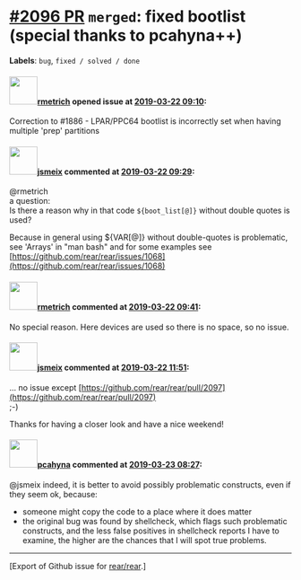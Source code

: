 [\#2096 PR](https://github.com/rear/rear/pull/2096) `merged`: fixed bootlist (special thanks to pcahyna++)
==========================================================================================================

**Labels**: `bug`, `fixed / solved / done`

#### <img src="https://avatars.githubusercontent.com/u/1163635?u=36b5e32e1dd55f1ce77cad431a5683fce40a7934&v=4" width="50">[rmetrich](https://github.com/rmetrich) opened issue at [2019-03-22 09:10](https://github.com/rear/rear/pull/2096):

Correction to \#1886 - LPAR/PPC64 bootlist is incorrectly set when
having multiple 'prep' partitions

#### <img src="https://avatars.githubusercontent.com/u/1788608?u=925fc54e2ce01551392622446ece427f51e2f0ce&v=4" width="50">[jsmeix](https://github.com/jsmeix) commented at [2019-03-22 09:29](https://github.com/rear/rear/pull/2096#issuecomment-475550883):

@rmetrich  
a question:  
Is there a reason why in that code `${boot_list[@]}` without double
quotes is used?

Because in general using ${VAR\[@\]} without double-quotes is
problematic,  
see 'Arrays' in "man bash" and for some examples see  
[https://github.com/rear/rear/issues/1068](https://github.com/rear/rear/issues/1068)

#### <img src="https://avatars.githubusercontent.com/u/1163635?u=36b5e32e1dd55f1ce77cad431a5683fce40a7934&v=4" width="50">[rmetrich](https://github.com/rmetrich) commented at [2019-03-22 09:41](https://github.com/rear/rear/pull/2096#issuecomment-475554447):

No special reason. Here devices are used so there is no space, so no
issue.

#### <img src="https://avatars.githubusercontent.com/u/1788608?u=925fc54e2ce01551392622446ece427f51e2f0ce&v=4" width="50">[jsmeix](https://github.com/jsmeix) commented at [2019-03-22 11:51](https://github.com/rear/rear/pull/2096#issuecomment-475592060):

... no issue except
[https://github.com/rear/rear/pull/2097](https://github.com/rear/rear/pull/2097)  
;-)

Thanks for having a closer look and have a nice weekend!

#### <img src="https://avatars.githubusercontent.com/u/26300485?u=9105d243bc9f7ade463a3e52e8dd13fa67837158&v=4" width="50">[pcahyna](https://github.com/pcahyna) commented at [2019-03-23 08:27](https://github.com/rear/rear/pull/2096#issuecomment-475851149):

@jsmeix indeed, it is better to avoid possibly problematic constructs,
even if they seem ok, because:

-   someone might copy the code to a place where it does matter
-   the original bug was found by shellcheck, which flags such
    problematic constructs, and the less false positives in shellcheck
    reports I have to examine, the higher are the chances that I will
    spot true problems.

------------------------------------------------------------------------

\[Export of Github issue for
[rear/rear](https://github.com/rear/rear).\]
